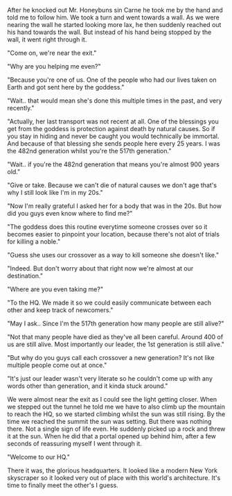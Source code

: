After he knocked out Mr. Honeybuns sin Carne he took me by the hand and told me to follow him. We took a turn and went towards a wall. As we were nearing the wall he started looking more lax, he then suddenly reached out his hand towards the wall. But instead of his hand being stopped by the wall, it went right through it.

"Come on, we're near the exit."

"Why are you helping me even?"

"Because you're one of us. One of the people who had our lives taken on Earth and got sent here by the goddess."

"Wait.. that would mean she's done this multiple times in the past, and very recently."

"Actually, her last transport was not recent at all. One of the blessings you get from the goddess is protection against death by natural causes. So if you stay in hiding and never be caught you would technically be immortal. And because of that blessing she sends people here every 25 years. I was the 482nd generation whilst you're the 517th generation."

"Wait.. if you're the 482nd generation that means you're almost 900 years old."

"Give or take. Because we can't die of natural causes we don't age that's why I still look like I'm in my 20s."

"Now I'm really grateful I asked her for a body that was in the 20s. But how did you guys even know where to find me?"

"The goddess does this routine everytime someone crosses over so it becomes easier to pinpoint your location, because there's not alot of trials for killing a noble."

"Guess she uses our crossover as a way to kill someone she doesn't like."

"Indeed. But don't worry about that right now we're almost at our destination."

"Where are you even taking me?"

"To the HQ. We made it so we could easily communicate between each other and keep track of newcomers."

"May I ask.. Since I'm the 517th generation how many people are still alive?"

"Not that many people have died as they've all been careful. Around 400 of us are still alive. Most importantly our leader, the 1st generation is still alive."

"But why do you guys call each crossover a new generation? It's not like multiple people come out at once."

"It's just our leader wasn't very literate so he couldn't come up with any words other than generation, and it kinda stuck around."

We were almost near the exit as I could see the light getting closer. When we stepped out the tunnel he told me we have to also climb up the mountain to reach the HQ, so we started climbing whilst the sun was still rising. By the time we reached the summit the sun was setting. But there was nothing there. Not a single sign of life even. He suddenly picked up a rock and threw it at the sun. When he did that a portal opened up behind him, after a few seconds of reassuring myself I went through it.

"Welcome to our HQ."

There it was, the glorious headquarters. It looked like a modern New York skyscraper so it looked very out of place with this world's architecture. It's time to finally meet the other's I guess.